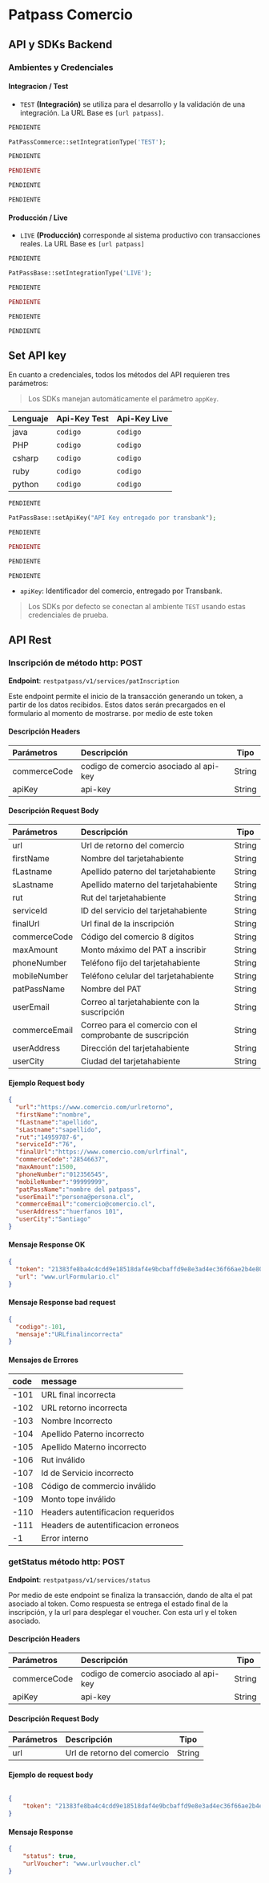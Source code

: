 # Patpass Comercio

## API y SDKs Backend

### Ambientes y Credenciales

#### Integracion / Test

-   `TEST` **(Integración)** se utiliza para el desarrollo y la validación de una integración. La URL Base es `[url patpass]`.

```java
PENDIENTE
```

```php
PatPassCommerce::setIntegrationType('TEST');
```

```csharp
PENDIENTE
```

```ruby
PENDIENTE
```

```python
PENDIENTE
```

```http
PENDIENTE
```

#### Producción / Live

-   `LIVE` **(Producción)** corresponde al sistema productivo con transacciones reales. La URL Base es `[url patpass]`

```java
PENDIENTE
```

```php
PatPassBase::setIntegrationType('LIVE');
```

```csharp
PENDIENTE
```

```ruby
PENDIENTE
```

```python
PENDIENTE
```

```http
PENDIENTE
```

## Set API key

En cuanto a credenciales, todos los métodos del API requieren tres parámetros:

> Los SDKs manejan automáticamente el parámetro `appKey`.

| Lenguaje | Api-Key Test | Api-Key Live |
| :------- | :----------- | :----------- |
| java     | `codigo`     | `codigo`     |
| PHP      | `codigo`     | `codigo`     |
| csharp   | `codigo`     | `codigo`     |
| ruby     | `codigo`     | `codigo`     |
| python   | `codigo`     | `codigo`     |

```java
PENDIENTE
```

```php
PatPassBase::setApiKey("API Key entregado por transbank");
```

```csharp
PENDIENTE
```

```ruby
PENDIENTE
```

```python
PENDIENTE
```

```http
PENDIENTE
```

-   `apiKey`: Identificador del comercio, entregado por Transbank.

> Los SDKs por defecto se conectan al ambiente `TEST` usando estas credenciales de prueba.

## API Rest

### Inscripción de método http: POST

**Endpoint**: `restpatpass/v1/services/patInscription`

Este endpoint permite el inicio de la transacción generando un token, a partir de los datos recibidos. Estos datos serán precargados en el formulario al momento de mostrarse. por medio de este token

#### Descripción Headers

| Parámetros   | Descripción                            |  Tipo  |
| :----------- | :------------------------------------- | :----: |
| commerceCode | codigo de comercio asociado al api-key | String |
| apiKey       | api-key                                | String |

#### Descripción Request Body

| Parámetros    | Descripción                                               |  Tipo  |
| :------------ | :-------------------------------------------------------- | :----: |
| url           | Url de retorno del comercio                               | String |
| firstName     | Nombre del tarjetahabiente                                | String |
| fLastname     | Apellido paterno del tarjetahabiente                      | String |
| sLastname     | Apellido materno del tarjetahabiente                      | String |
| rut           | Rut del tarjetahabiente                                   | String |
| serviceId     | ID del servicio del tarjetahabiente                       | String |
| finalUrl      | Url final de la inscripción                               | String |
| commerceCode  | Código del comercio 8 dígitos                             | String |
| maxAmount     | Monto máximo del PAT a inscribir                          | String |
| phoneNumber   | Teléfono fijo del tarjetahabiente                         | String |
| mobileNumber  | Teléfono celular del tarjetahabiente                      | String |
| patPassName   | Nombre del PAT                                            | String |
| userEmail     | Correo al tarjetahabiente con la suscripción              | String |
| commerceEmail | Correo para el comercio con el comprobante de suscripción | String |
| userAddress   | Dirección del tarjetahabiente                             | String |
| userCity      | Ciudad del tarjetahabiente                                | String |

#### Ejemplo Request body

```json
{
  "url":"https://www.comercio.com/urlretorno",
  "firstName":"nombre",
  "fLastname":"apellido",
  "sLastname":"sapellido",
  "rut":"14959787-6",
  "serviceId":"76",
  "finalUrl":"https://www.comercio.com/urlrfinal",
  "commerceCode":"28546637",
  "maxAmount":1500,
  "phoneNumber":"012356545",
  "mobileNumber":"99999999",
  "patPassName":"nombre del patpass",
  "userEmail":"persona@persona.cl",
  "commerceEmail":"comercio@comercio.cl",
  "userAddress":"huerfanos 101",
  "userCity":"Santiago"
}
```

#### Mensaje Response OK

```json
{
  "token": "21383fe8ba4c4cdd9e18518daf4e9bcbaffd9e8e3ad4ec36f66ae2b4e80cc4b5",
  "url": "www.urlFormulario.cl"
}
```

#### Mensaje Response bad request

```json
{
  "codigo":-101,
  "mensaje":"URLfinalincorrecta"   
}
```

#### Mensajes de Errores

| code | message                             |
| :--- | :---------------------------------- |
| -101 | URL final incorrecta                |
| -102 | URL retorno incorrecta              |
| -103 | Nombre Incorrecto                   |
| -104 | Apellido Paterno incorrecto         |
| -105 | Apellido Materno incorrecto         |
| -106 | Rut inválido                        |
| -107 | Id de Servicio incorrecto           |
| -108 | Código de commercio inválido        |
| -109 | Monto tope inválido                 |
| -110 | Headers autentificacion requeridos  |
| -111 | Headers de autentificacion erroneos |
| -1   | Error interno                       |


### getStatus método http: POST

**Endpoint**: `restpatpass/v1/services/status`

Por medio de este endpoint se finaliza la transacción, dando de alta el pat asociado al token. Como respuesta se entrega el estado final de la inscripción, y la url para desplegar el voucher. Con esta url y el token asociado.  

#### Descripción Headers

| Parámetros   | Descripción                            |  Tipo  |
| :----------- | :------------------------------------- | :----: |
| commerceCode | codigo de comercio asociado al api-key | String |
| apiKey       | api-key                                | String |


#### Descripción Request Body

| Parámetros    | Descripción                                               |  Tipo  |
| :------------ | :-------------------------------------------------------- | :----: |
| url           | Url de retorno del comercio                               | String |

#### Ejemplo de request body

```json

{
	"token": "21383fe8ba4c4cdd9e18518daf4e9bcbaffd9e8e3ad4ec36f66ae2b4e80cc4b5"
}
```

#### Mensaje Response

```json
{
    "status": true,
    "urlVoucher": "www.urlvoucher.cl"
}
```
